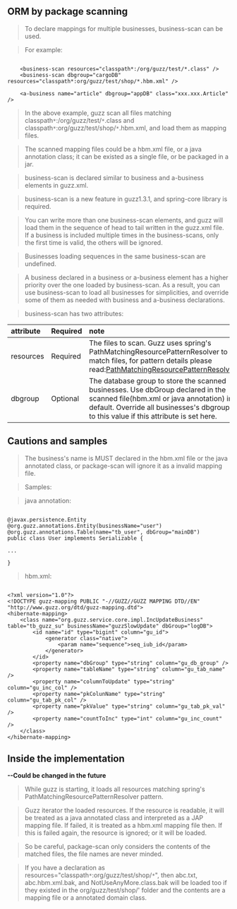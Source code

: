 ## ORM by package scanning ##

> To declare mappings for multiple businesses, business-scan can be used.

> For example:

```

	<business-scan resources="classpath*:/org/guzz/test/*.class" />
	<business-scan dbgroup="cargoDB" resources="classpath*:org/guzz/test/shop/*.hbm.xml" />
	
	<a-business name="article" dbgroup="appDB" class="xxx.xxx.Article" />
```

> In the above example, guzz scan all files matching classpath`*`:/org/guzz/test/`*`.class and classpath`*`:org/guzz/test/shop/`*`.hbm.xml, and load them as mapping files.

> The scanned mapping files could be a hbm.xml file, or a java annotation class; it can be existed as a single file, or be packaged in a jar.

> business-scan is declared similar to business and a-business elements in guzz.xml.

> business-scan is a new feature in guzz1.3.1, and spring-core library is required.

> You can write more than one business-scan elements, and guzz will load them in the sequence of head to tail written in the guzz.xml file. If a business is included multiple times in the business-scans, only the first time is valid, the others will be ignored.

> Businesses loading sequences in the same business-scan are undefined.

> A business declared in a business or a-business element has a higher priority over the one loaded by business-scan. As a result, you can use business-scan to load all businesses for simplicities, and override some of them as needed with business and a-business declarations.


> business-scan has two attributes:

| **attribute** | **Required** | **note** |
|:--------------|:-------------|:---------|
| resources     | Required     | The files to scan. Guzz uses spring's PathMatchingResourcePatternResolver to match files, for pattern details please read:[PathMatchingResourcePatternResolver](http://static.springsource.org/spring/docs/2.5.x/api/org/springframework/core/io/support/PathMatchingResourcePatternResolver.html) |
| dbgroup       | Optional     | The database group to store the scanned businesses. Use dbGroup declared in the scanned file(hbm.xml or java annotation) in default. Override all businesses's dbgroups to this value if this attribute is set here. |


## Cautions and samples ##

> The business's name is MUST declared in the hbm.xml file or the java annotated class, or package-scan will ignore it as a invalid mapping file.

> Samples:

> java annotation:
```

@javax.persistence.Entity 
@org.guzz.annotations.Entity(businessName="user")
@org.guzz.annotations.Table(name="tb_user", dbGroup="mainDB")
public class User implements Serializable {

...

}

```

> hbm.xml:
```

<?xml version="1.0"?>
<!DOCTYPE guzz-mapping PUBLIC "-//GUZZ//GUZZ MAPPING DTD//EN" "http://www.guzz.org/dtd/guzz-mapping.dtd">
<hibernate-mapping>
    <class name="org.guzz.service.core.impl.IncUpdateBusiness" table="tb_guzz_su" businessName="guzzSlowUpdate" dbGroup="logDB">
        <id name="id" type="bigint" column="gu_id">
        	<generator class="native">
        		<param name="sequence">seq_iub_id</param>
        	</generator>
        </id>
        <property name="dbGroup" type="string" column="gu_db_group" />
        <property name="tableName" type="string" column="gu_tab_name" />
        <property name="columnToUpdate" type="string" column="gu_inc_col" />
        <property name="pkColunName" type="string" column="gu_tab_pk_col" />
        <property name="pkValue" type="string" column="gu_tab_pk_val" />
        <property name="countToInc" type="int" column="gu_inc_count" />
    </class>
</hibernate-mapping>

```


## Inside the implementation ##

**--Could be changed in the future**

> While guzz is starting, it loads all resources matching spring's PathMatchingResourcePatternResolver pattern.

> Guzz iterator the loaded resources. If the resource is readable, it will be treated as a java annotated class and interpreted as a JAP mapping file. If failed, it is treated as a hbm.xml mapping file then. If this is failed again, the resource is ignored; or it will be loaded.

> So be careful, package-scan only considers the contents of the matched files, the file names are never minded.

> If you have a declaration as resources="classpath`*`:org/guzz/test/shop/`*`", then abc.txt, abc.hbm.xml.bak, and NotUseAnyMore.class.bak will be loaded too if they existed in the org/guzz/test/shop/' folder and the contents are a mapping file or a annotated domain class.

